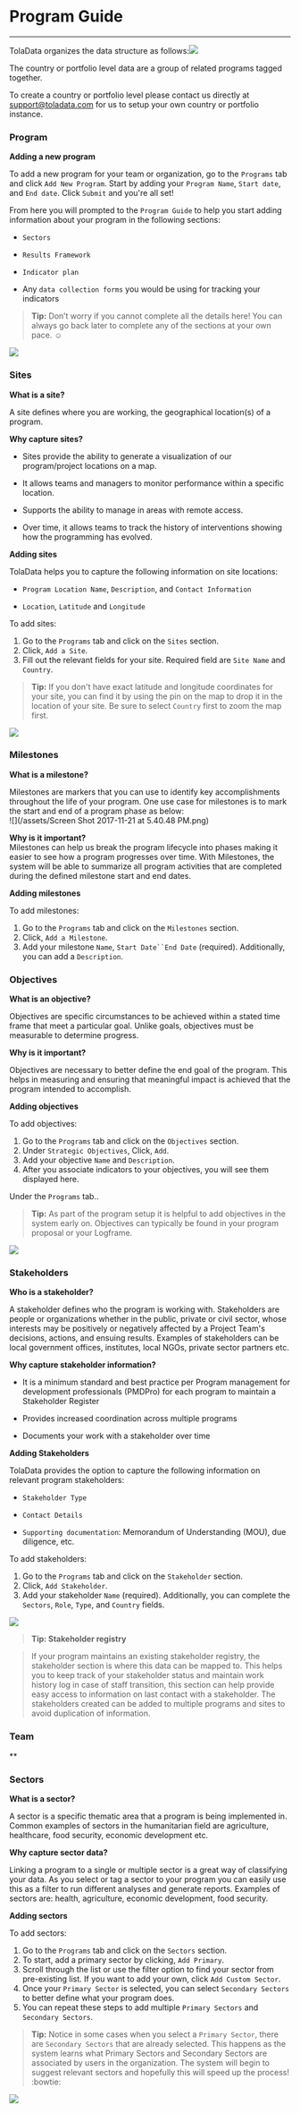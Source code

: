 # Program Guide

---

TolaData organizes the data structure as follows:![](https://lh6.googleusercontent.com/bwSILTkbduz5k-J306Xz2yn7YbL5VCYMCSNsrjglnWkfjm8Tt1xwLXlStAH6UYO2IHLB7iE2S8tqMl3YozH6zNJe-To86Tv_oOXXBnG-YSNen6Z_UuLLFBMBax6Xk66ZCBsNYejo)

The country or portfolio level data are a group of related programs tagged together.

To create a country or portfolio level please contact us directly at [support@toladata.com](mailto:support@toladata.com) for us to setup your own country or portfolio instance.

### Program

**Adding a new program**

To add a new program for your team or organization, go to the `Programs` tab and click `Add New Program`. Start by adding your `Program Name`, `Start date`, and `End date`. Click `Submit` and you're all set!

From here you will prompted to the `Program Guide` to help you start adding information about your program in the following sections:

* `Sectors`

* `Results Framework`

* `Indicator plan`

* Any `data collection forms` you would be using for tracking your indicators

> **Tip:** Don’t worry if you cannot complete all the details here! You can always go back later to complete any of the sections at your own pace. :relaxed:

![](https://lh6.googleusercontent.com/nwgMBMy9LuyjIRLXt22PYP86kJ71q6ppFq1HNqdnJkowN_TN9TacJ2v0sdCywtF6rf12QMUWb6YKNie9Mq0wk6-HWVNWM_TJGJuQ7iMY44YpGS4Beit6g8_A3fME7IcOc5Mqsbrp)

### Sites

**What is a site?**

A site defines where you are working, the geographical location\(s\) of a program.

**Why capture sites?**

* Sites provide the ability to generate a visualization of our program/project locations on a map.

* It allows teams and managers to monitor performance within a specific location.

* Supports the ability to manage in areas with remote access.

* Over time, it allows teams to track the history of interventions showing how the programming has evolved.

**Adding sites**

TolaData helps you to capture the following information on site locations:

* `Program Location Name`, `Description`, and `Contact Information`

* `Location`, `Latitude` and `Longitude`

To add sites:

1. Go to the `Programs` tab and click on the `Sites` section.
2. Click, `Add a Site`.
3. Fill out the relevant fields for your site. Required field are `Site Name` and `Country`.

> **Tip:** If you don't have exact latitude and longitude coordinates for your site, you can find it by using the pin on the map to drop it in the location of your site. Be sure to select `Country` first to zoom the map first.

![](https://lh3.googleusercontent.com/Zv4REHSnJATPJBToNd_4uilBn_HZEfH4Hyr8zI6xEMhmTSH8W4iCoToBdpGeWC2h9w-an8H3dT5QkwcVC1Hc-or9SYn_0-GSPwWv2qyZ3ulRvJ1mRzhOHhEpCMk9EFLu1mzFEK_5)

### Milestones

**What is a milestone?**

Milestones are markers that you can use to identify key accomplishments throughout the life of your program. One use case for milestones is to mark the start and end of a program phase as below:  
![](/assets/Screen Shot 2017-11-21 at 5.40.48 PM.png)

**Why is it important?**  
Milestones can help us break the program lifecycle into phases making it easier to see how a program progresses over time. With Milestones, the system will be able to summarize all program activities that are completed during the defined milestone start and end dates.

**Adding milestones**

To add milestones:

1. Go to the `Programs` tab and click on the `Milestones` section.
2. Click, `Add a Milestone`.
3. Add your milestone `Name`, `Start Date``End Date` (required). Additionally, you can add a `Description`.

### Objectives

**What is an objective?**

Objectives are specific circumstances to be achieved within a stated time frame that meet a particular goal. Unlike goals, objectives must be measurable to determine progress.

**Why is it important?**

Objectives are necessary to better define the end goal of the program. This helps in measuring and ensuring that meaningful impact is achieved that the program intended to accomplish.

**Adding objectives**

To add objectives:

1. Go to the `Programs` tab and click on the `Objectives` section.
2. Under `Strategic Objectives`, Click, `Add`.
3. Add your objective `Name` and `Description`.
4. After you associate indicators to your objectives, you will see them displayed here.

Under the `Programs` tab..

> **Tip:** As part of the program setup it is helpful to add objectives in the system early on. Objectives can typically be found in your program proposal or your Logframe.

![](https://lh4.googleusercontent.com/H2nEAyk9U8RAQQ9VA-7rt8nEGfSw0JkRF_iuuwdTgyR0sih3TYe2yu9L6itUxOILAMXdptWvPfuHDsTMyHgjs19enbSpO9z-g1FEuX3FuNqWaka0bEu3lH7qqo_yT0p0846xofJ6)

### **Stakeholders**

**Who is a stakeholder?**

A stakeholder defines who the program is working with. Stakeholders are people or organizations whether in the public, private or civil sector, whose interests may be positively or negatively affected by a Project Team's decisions, actions, and ensuing results. Examples of stakeholders can be local government offices, institutes, local NGOs, private sector partners etc.

**Why capture stakeholder information?**

* It is a minimum standard and best practice per Program management for development professionals \(PMDPro\) for each program to maintain a Stakeholder Register

* Provides increased coordination across multiple programs

* Documents your work with a stakeholder over time

**Adding Stakeholders**

TolaData provides the option to capture the following information on relevant program stakeholders:

* `Stakeholder Type`

* `Contact Details`

* `Supporting documentation`: Memorandum of Understanding \(MOU\), due diligence, etc.

To add stakeholders:

1. Go to the `Programs` tab and click on the `Stakeholder` section.
2. Click, `Add Stakeholder`.
3. Add your stakeholder `Name` (required). Additionally, you can complete the `Sectors`, `Role`, `Type`, and `Country` fields.

![](https://lh4.googleusercontent.com/dzpRUgUg291pH6he-W6mzw5tli9fd0ttl9gj3fOJgyp7qnn39Uy6ne5XGPki5QQTejNXuyswTgtxW1lqNu7ZalmOmocMiV7l8Xg0kt5rxydlvkNukTy65WIRpxes8sxWhm2YMwsU)

> **Tip: Stakeholder registry**

> If your program maintains an existing stakeholder registry, the stakeholder section is where this data can be mapped to. This helps you to keep track of your stakeholder status and maintain work history log in case of staff transition, this section can help provide easy access to information on last contact with a stakeholder. The stakeholders created can be added to multiple programs and sites to avoid duplication of information.

### Team

[](/4-manage-users/change-user-role.md)

**
### Sectors

**What is a sector?**

A sector is a specific thematic area that a program is being implemented in. Common examples of sectors in the humanitarian field are agriculture, healthcare, food security, economic development etc.

**Why capture sector data?**

Linking a program to a single or multiple sector is a great way of classifying your data. As you select or tag a sector to your program you can easily use this as a filter to run different analyses and generate reports. Examples of sectors are: health, agriculture, economic development, food security.

**Adding sectors**

To add sectors:

1. Go to the `Programs` tab and click on the `Sectors` section.
2. To start, add a primary sector by clicking, `Add Primary`.
3. Scroll through the list or use the filter option to find your sector from pre-existing list. If you want to add your own, click `Add Custom Sector`. 
4. Once your `Primary Sector` is selected, you can select `Secondary Sectors` to better define what your program does.
5. You can repeat these steps to add multiple `Primary Sectors` and `Secondary Sectors`.

> **Tip:** Notice in some cases when you select a `Primary Sector`, there are `Secondary Sectors` that are already selected. This happens as the system learns what Primary Sectors and Secondary Sectors are associated by users in the organization. The system will begin to suggest relevant sectors and hopefully this will speed up the process! :bowtie:

![](https://lh6.googleusercontent.com/kQqDewbVqBwlWS-ZOjYqvJo4dHzKdSI336F66uOB--4WRJqkl3a5WNVGy_arjzQ6NsvUzZh_wwjze2LEWA6dQjt8gnUTN_ChTeLja9a7iyLdeL_6_nrEwUwhke_dLnCg_LCVez22)

